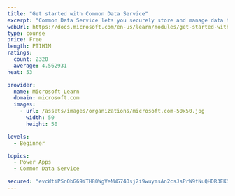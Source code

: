 ```yaml
---
title: "Get started with Common Data Service"
excerpt: "Common Data Service lets you securely store and manage data that's used by business applications. Standard and custom entities within Common Data Service provide a secure and cloud-based storage option for your data."
webUrl: https://docs.microsoft.com/en-us/learn/modules/get-started-with-powerapps-common-data-service/
type: course
price: Free
length: PT1H1M
ratings:
  count: 2320
  average: 4.562931
heat: 53

provider:
  name: Microsoft Learn
  domain: microsoft.com
  images:
    - url: /assets/images/organizations/microsoft.com-50x50.jpg
      width: 50
      height: 50

levels:
  - Beginner

topics:
  - Power Apps
  - Common Data Service

secured: "evcWtiPSn0bG69iTH80WgVeNWG740sj2i9wuymsAn2csJsPrW9fNuQHDR3EKSh+4t80/uBZVG+FsSrJMvvFNGXGwI6dHdatUXqFhhTRIj579Frk48VpMNl6pSq+LbXcCETqtggpFOhijyPlXRgqSP6yAnq8MXt0Id67DLQf5H7E30dXjxSGoz1DbFtssj7FDtJ1vM1dP44HkhcddDdPh2ElmP9OjjFV6Up/gQz6/SAz2io9XUs5pDgZ9uL5Cvv3Pyp1pUYlHpi1t/S47UV3bM7/we0gdAAeYZP9t4tHL7oILBmH3ANM8iNChz4fx9FBlxtR9NX+74a0IG8ZnG/oMpqGlx1Q1yb35138QobT8ZZyfX5JSg5UdDKZ812AKvHsje/b8fa62GrQPc6U0NBryGBAthhpSCcEXFkv7B8liylw=;M/tpM+YfBKzxBi5TF+pYXQ=="
---
```


